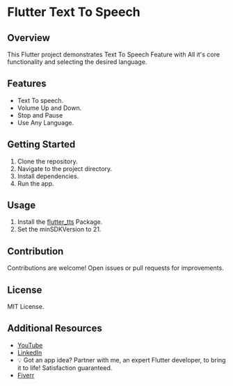 # Flutter Text To Speech

## Overview
This Flutter project demonstrates Text To Speech Feature with All it's core functionality and selecting the desired language.

## Features
- Text To speech.
- Volume Up and Down.
- Stop and Pause
- Use Any Language.

## Getting Started
1. Clone the repository.
2. Navigate to the project directory.
3. Install dependencies.
4. Run the app.

## Usage
1. Install the [flutter_tts](https://pub.dev/packages/flutter_tts) Package.
2. Set the minSDKVersion to 21.

## Contribution
Contributions are welcome! Open issues or pull requests for improvements.

## License
MIT License.

## Additional Resources
- [YouTube](https://youtube.com/@HamadAhmadDev)
- [LinkedIn](http://www.linkedin.com/in/hamad-ahmad-b9a273269)
- 💡 Got an app idea? Partner with me, an expert Flutter developer, to bring it to life! Satisfaction guaranteed.
- [Fiverr](https://www.fiverr.com/s/961w1e)